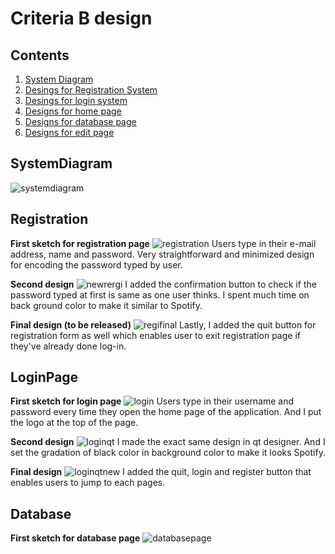 # Criteria B design #

Contents
--------------
1. [System Diagram](#systemdiagram)
1. [Desings for Registration System](#registration)
1. [Desings for login system](#loginpage)
1. [Designs for home page](#homepage)
1. [Designs for database page](#database)
1. [Designs for edit page](#editpage)


SystemDiagram
--------------
![systemdiagram](IMG_2303.JPG)

 Registration 
 ----------------------------
**First sketch for registration page**
![registration](IMG_2287.JPG)
Users type in their e-mail address, name and password. Very straightforward and minimized design for encoding the password typed by user.

**Second design**
![newrergi](regi.jPG)
I added the confirmation button to check if the password typed at first is same as one user thinks.
I spent much time on back ground color to make it similar to Spotify.

**Final design (to be released)**
![regifinal](reginew.JPG)
Lastly, I added the quit button for registration form as well which enables user to exit registration page if they've already done log-in.

LoginPage
------------
**First sketch for login page**
![login](Loginpage.JPG)
Users type in their username and password every time they open the home page of the application. And I put the logo at the top of the page.

**Second design**
![loginqt](loginqt.JPG)
I made the exact same design in qt designer. And I set the gradation of black color in background color to make it looks Spotify. 

**Final design**
![loginqtnew](loginqtnew.JPG)
I added the quit, login and register button that enables users to jump to each pages.

Database
-------------
**First sketch for database page**
![databasepage](Database.JPG)
